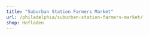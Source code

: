 ```yaml
---
title: "Suburban Station Farmers Market"
url: /philadelphia/suburban-station-farmers-market/
shop: Hofladen
---
```

